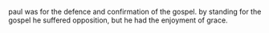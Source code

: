 paul was for the defence and confirmation of the gospel. by standing for the
gospel he suffered opposition, but he had the enjoyment of grace.
